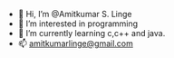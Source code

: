 - 👋 Hi, I’m @Amitkumar S. Linge
- 👀 I’m interested in programming
- 🌱 I’m currently learning c,c++ and java.
- 📫 amitkumarlinge@gmail.com

<!---
Amiit410/Amiit410 is a ✨ special ✨ repository because its `README.md` (this file) appears on your GitHub profile.
You can click the Preview link to take a look at your changes.
--->
